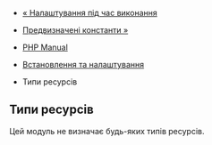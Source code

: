 - [« Налаштування під час виконання](gearman.configuration.md)
- [Предвизначені константи »](gearman.constants.md)

- [PHP Manual](index.md)
- [Встановлення та налаштування](gearman.setup.md)
- Типи ресурсів

## Типи ресурсів

Цей модуль не визначає будь-яких типів ресурсів.
